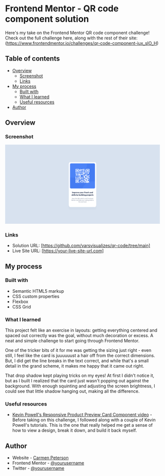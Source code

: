 # Frontend Mentor - QR code component solution

Here's my take on the Frontend Mentor QR code component challenge! Check out the full challenge here, along with the rest of their site: (https://www.frontendmentor.io/challenges/qr-code-component-iux_sIO_H)

## Table of contents

- [Overview](#overview)
  - [Screenshot](#screenshot)
  - [Links](#links)
- [My process](#my-process)
  - [Built with](#built-with)
  - [What I learned](#what-i-learned)
  - [Useful resources](#useful-resources)
- [Author](#author)

## Overview

### Screenshot

![](./Screenshot.png)

### Links

- Solution URL: [https://github.com/varsvisualizes/qr-code/tree/main]
- Live Site URL: [https://your-live-site-url.com]

## My process

### Built with

- Semantic HTML5 markup
- CSS custom properties
- Flexbox
- CSS Grid

### What I learned

This project felt like an exercise in layouts: getting everything centered and spaced out correctly was the goal, without much decoration or excess. A neat and simple challenge to start going through Frontend Mentor. 

One of the tricker bits of it for me was getting the sizing just right - even still, I feel like the card is juuuuuust a hair off from the correct dimensions. But, I did get the line breaks in the text correct, and while that's a small detail in the grand scheme, it makes me happy that it came out right.

That drop shadow kept playing tricks on my eyes! At first I didn't notice it, but as I built I realized that the card just wasn't popping out against the background. With enough squinting and adjusting the screen brightness, I could see that little shadow hanging out, making all the difference. 

### Useful resources

- [Kevin Powell's Responsive Product Preview Card Component video](https://www.youtube.com/watch?v=B2WL6KkqhLQ) - Before taking on this challenge, I followed along with a couple of Kevin Powell's tutorials. This is the one that really helped me get a sense of how to view a design, break it down, and build it back myself. 

## Author

- Website - [Carmen Peterson](https://campsite.bio/varsvisualizes)
- Frontend Mentor - [@yourusername](https://www.frontendmentor.io/profile/varsvisualizes)
- Twitter - [@yourusername](https://twitter.com/varsvisualizes)
